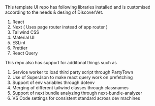 This template UI repo has following libraries installed and is customised according to the needs & desing of DiscoverVet.


1. React
2. Next ( Uses page router instead of app router )
3. Tailwind CSS
4. Material UI
5. ESLint
6. Prettier
7. React Query


This repo also has support for additonal things such as 

1. Service worker to load third party script through PartyTown
2. Use of SuperJson to make react query work on prefetching
3. Support of env variables through dotenv
4. Merging of different tailwind classes through classnames
5. Support of next bundle analyzing through next-bundle-analyzer
6. VS Code settings for consistent standard across dev machines